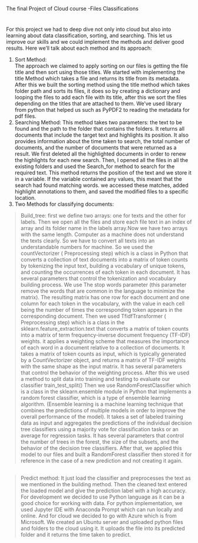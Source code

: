 The final Project of Cloud course -Files Classifications 
#
For this project we had to deep dive not only into cloud but also into learning about data classification, sorting, and searching. This let us improve our skills and we could implement the methods and deliver good results. Here we’ll talk about each method and its approach:
<br>
1) Sort Method: <br>The approach we claimed to apply sorting on our files is getting the file title and then sort using those titles. We started with implementing the title Method which takes a file and returns its title from its metadata. After this we built the sorting method using the title method which takes folder path and sorts its files, it does so by creating a dictionary and looping the files to add each file with its title, after this we sort the files depending on the titles that are attached to them. We’ve used library from python that helped us such as PyPDF2 to reading the metadata for pdf files.<br>
2) Searching Method: This method takes two parameters: the text to be found and the path to the folder that contains the folders. It returns all documents that include the target text and highlights its position. It also provides information about the time taken to search, the total number of documents, and the number of documents that were returned as a result.
We first deleted all the highlighted documents in order to renew the highlights for each new search. Then, I opened all the files in all the existing folders and used the Search_for method to search for the required text. This method returns the position of the text and we store it in a variable. If the variable contained any values, this meant that the search had found matching words. we accessed these matches, added highlight annotations to them, and saved the modified files to a specific location.<br>
3) Two Methods for classifying documents:
> Build_tree: first we define two arrays: one for texts and the other for labels. Then we open all the files and store each file text in an index of array and its folder name in the labels array.Now we have two arrays with the same length.
Computer as a machine does not understand the texts clearly. So we have to convert all texts into an understandable numbers for machine.
So we used the countVectorizer ( Preprocessing step) which is a class in Python that converts a collection of text documents into a matrix of token counts by tokenizing the input text, building a vocabulary of unique tokens, and counting the occurrences of each token in each document. It has several parameters that control the tokenization and vocabulary building process. We use The stop words parameter (this parameter remove the words that are common in the language to minimize the matrix). The resulting matrix has one row for each document and one column for each token in the vocabulary, with the value in each cell being the number of times the corresponding token appears in the corresponding document.
Then we used TfidfTransformer ( Preprocessing step) which is a class in the sklearn.feature_extraction.text that converts a matrix of token counts into a matrix of term frequency-inverse document frequency (TF-IDF) weights. it applies a weighting scheme that measures the importance of each word in a document relative to a collection of documents. It takes a matrix of token counts as input, which is typically generated by a CountVectorizer object, and returns a matrix of TF-IDF weights with the same shape as the input matrix. It has several parameters that control the behavior of the weighting process.
After this we used a method to split data into training and testing to evaluate our classifier train_test_split()
Then we use RandomForestClassifier which is a class in the sklearn.ensemble module in Python that implements a random forest classifier, which is a type of ensemble learning algorithm. (Ensemble learning is a machine learning technique that combines the predictions of multiple models in order to improve the overall performance of the model). It takes a set of labeled training data as input and aggregates the predictions of the individual decision tree classifiers using a majority vote for classification tasks or an average for regression tasks. It has several parameters that control the number of trees in the forest, the size of the subsets, and the behavior of the decision tree classifiers.
After that, we applied this model to our files and built a RandomForest classifier then stored it for reference in the case of a new prediction and not creating it again.
##
>Predict method:
It just load the classifier and preprocesses the text as we mentioned in the building method. Then the cleaned text entered the loaded model and give the prediction label with a high accuracy.
For development we decided to use Python language as it can be a good choice for working with data. For python implementation, we used Jupyter IDE with Anaconda Prompt which can run locally and online. And for cloud we decided to go with Azure which is from Microsoft. We created an Ubuntu server and uploaded python files and folders to the cloud using it. It uploads the file into its predicted folder and it returns the time taken to predict.
